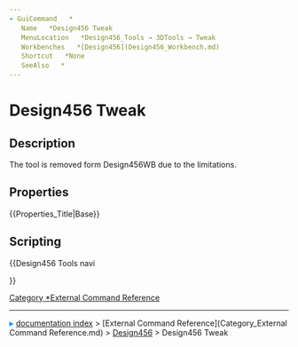 ```yaml
---
- GuiCommand   *
   Name   *Design456 Tweak
   MenuLocation   *Design456_Tools → 3DTools → Tweak
   Workbenches   *[Design456](Design456_Workbench.md)
   Shortcut   *None
   SeeAlso   *
---
```


# Design456 Tweak

## Description

The tool is removed form Design456WB due to the limitations.

## Properties


{{Properties_Title|Base}}

## Scripting





{{Design456 Tools navi

}} 

[Category   *External Command Reference](Category_External_Command_Reference.md)



---
![](images/Right_arrow.png) [documentation index](../README.md) > [External Command Reference](Category_External Command Reference.md) > [Design456](Category_Design456.md) > Design456 Tweak
